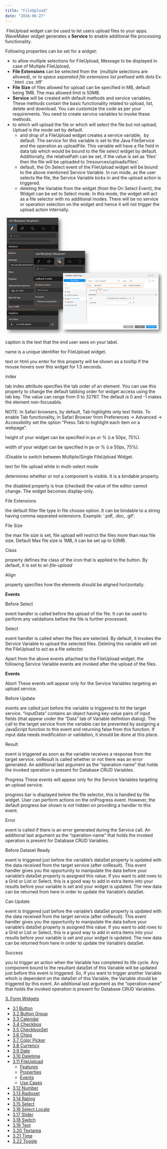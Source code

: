 ```yaml
---
title: "FileUpload"
date: "2016-06-27"
---
```


 FileUpload widget can be used to let users upload files to your apps. WaveMaker widget generates a **Service** to enable additional file processing functionality.

Following properties can be set for a widget:

- to allow multiple selections for FileUpload, Message to be displayed in case of Multiple FileUpload,
- **File Extensions** can be selected from the  (multiple selections are allowed), or _to space separated file extensions list_ prefixed with dots Ex: '.html .css .tiff'
- **File Size** of files allowed for upload can be specified in MB, default being 1MB. The max allowed limit is 50MB.
- **Service** will be created with default methods and service variables. These methods contain the basic functionality related to upload, list, delete and download. You can customize the code as per your requirements. You need to create service variables to invoke these methods.
- to which will upload the file or which will select the file but not upload; Upload is the mode set by default.
    - and drop of a FileUpload widget creates a service variable,  by default. The service for this variable is set to the Java FileService and the operation as uploadFile. This variable will have a file field in data tab which would be bound to the file select widget by default. Additionally, the relativePath can be set, if the value is set as ‘files’ then the file will be uploaded to ‘/resources/uploads/files’.
    - default, the On Select event of the FileUpload widget will be bound to the above mentioned Service Variable. In run mode, as the user selects the file, the Service Variable kicks in and the upload action is triggered.
    - deleting the Variable from the widget (from the On Select Event), the Widget can be set to Select mode. In this mode, the widget will act as a file selector with no additional modes. There will be no service or operation selection on the widget and hence it will not trigger the upload action internally.

[![](../assets/fu_feats.png)](../assets/fu_feats.png)

caption is the text that the end user sees on your label.

name is a unique identifier for FileUpload widget.

text or html you enter for this property will be shown as a tooltip if the mouse hovers over this widget for 1.5 seconds.

index

tab index attribute specifies the tab order of an element. You can use this property to change the default tabbing order for widget access using the tab key. The value can range from 0 to 32767. The default is 0 and -1 makes the element non-focusable.

NOTE: In Safari browsers, by default, Tab highlights only text fields. To enable Tab functionality, in Safari Browser from Preferences -> Advanced -> Accessibility set the option "Press Tab to highlight each item on a webpage".

height of your widget can be specified in px or % (i.e 50px, 75%).

width of your widget can be specified in px or % (i.e 50px, 75%).

/Disable to switch between Multiple/Single FileUpload Widget.

text for file upload while in multi-select mode

determines whether or not a component is visible. It is a bindable property.

the disabled property is true (checked) the value of the editor cannot change. The widget becomes display-only.

File Extensions

the default filter file type in file choose option. It can be bindable to a string having comma separated extensions. Example: '.pdf, .doc, .gif'.

File Size

the max file size is set, file upload will restrict the files more than max file size. Default Max file size is 1MB, it can be set up to 50MB.

Class

property defines the class of the icon that is applied to the button. By default, it is set to _wi-file-upload_

Align

property specifies how the elements should be aligned horizontally.

**Events**

Before Select

event handler is called before the upload of the file. It can be used to perform any validations before the file is further processed.

Select

event handler is called when the files are selected. By default, it invokes the Service Variable to upload the selected files. Deleting this variable will set the FileUpload to act as a file selector.

Apart from the above events attached to the FileUpload widget, the following Service Variable events are invoked after the upload of the files.

**Events**

Abort These events will appear only for the Service Variables targeting an upload service.

Before Update

events are called just before the variable is triggered to hit the target service. “inputData” contains an object having key-value pairs of input fields (that appear under the “Data” tab of Variable definition dialog). The call to the target service from the variable can be prevented by assigning a JavaScript function to this event and returning false from this function. If input data needs modification or validation, it should be done at this place.

Result

event is triggered as soon as the variable receives a response from the target service. onResult is called whether or not there was an error generated. An additional last argument as the “operation-name” that holds the invoked operation is present for Database CRUD Variables.

Progress These events will appear only for the Service Variables targeting an upload service.

progress bar is displayed below the file selector, this is handled by file widget. User can perform actions on the onProgress event. However, the default progress bar shown is not hidden on providing a handler to this event.

Error

event is called if there is an error generated during the Service call. An additional last argument as the “operation-name” that holds the invoked operation is present for Database CRUD Variables.

Before Dataset Ready

event is triggered just before the variable’s dataSet property is updated with the data received from the target service (after onResult). This event handler gives you the opportunity to manipulate the data before your variable’s dataSet property is assigned this value. If you want to add rows to a Grid or List or Select, this is a good way to add in extra items into your results before your variable is set and your widget is updated. The new data can be returned from here in order to update the Variable’s dataSet.

Can Update

event is triggered just before the variable’s dataSet property is updated with the data received from the target service (after onResult). This event handler gives you the opportunity to manipulate the data before your variable’s dataSet property is assigned this value. If you want to add rows to a Grid or List or Select, this is a good way to add in extra items into your results before your variable is set and your widget is updated. The new data can be returned from here in order to update the Variable’s dataSet.

Success

you to trigger an action when the Variable has completed its life cycle. Any component bound to the resultant dataSet of this Variable will be updated just before this event is triggered. So, If you want to trigger another Variable which is dependent on the dataSet of this Variable, the Variable should be triggered by this event. An additional last argument as the “operation-name” that holds the invoked operation is present for Database CRUD Variables.

[3\. Form Widgets](/learn/app-development/widgets/widget-library/#form)

- [3.1 Button](/learn/app-development/widgets/form/button/)
- [3.2 Button Group](/learn/app-development/widgets/form/button-group/)
- [3.3 Calendar](/learn/app-development/widgets/form/calendar/)
- [3.4 Checkbox](/learn/app-development/widgets/form/checkbox/)
- [3.5 CheckboxSet](/learn/app-development/widgets/form/checkboxset/)
- [3.6 Chips](/learn/app-development/widgets/form-widgets/chips/)
- [3.7 Color Picker](/learn/app-development/widgets/form/color-picker/)
- [3.8 Currency](/learn/app-development/widgets/form/currency/)
- [3.9 Date](/learn/app-development/widgets/form-widgets/date-time-datetime/)
- [3.10 Datetime](/learn/app-development/widgets/form-widgets/date-time-datetime/)
- [3.11 FileUpload](#)
    - [Features](#features)
    - [Properties](#properties)
    - [Events](#events)
    - [Use Cases](/learn/app-development/widgets/form-widgets/fileupload-use-cases/)
- [3.12 Number](/learn/app-development/widgets/form-widgets/number/)
- [3.13 Radioset](/learn/app-development/widgets/form/radioset/)
- [3.14 Rating](/learn/app-development/widgets/form/rating/)
- [3.15 Select](/learn/app-development/widgets/form/select/)
- [3.16 Select Locale](/learn/app-development/widgets/form/select-locale/)
- [3.17 Slider](/learn/app-development/widgets/form/slider/)
- [3.18 Switch](/learn/app-development/widgets/form/switch/)
- [3.19 Text](/learn/app-development/widgets/form/text/)
- [3.20 Textarea](/learn/app-development/widgets/form/textarea/)
- [3.21 Time](/learn/app-development/widgets/form-widgets/date-time-datetime/)
- [3.22 Toggle](/learn/app-development/widgets/form/toggle/)
